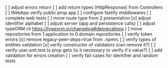 [ ] adjust errors return
[ ] add return types (HttpResponse) from Controllers
[ ] WebApp verify public prop app
[ ] configure fastify middlewares
[ ] complete web tests
[ ] move route type from 2.presentation
[x] adjust identifier alphabet
[ ] adjust server (app and persistence calls)
[ ] adjust typeORM cli https://typeorm.io/changelog#deprecations
[ ] move repositories from 1.application to 0.domain repositories
[ ] verify token errors
[x] remove legacy-peer-deps=true from .npmrc
[ ] verify types of entities validation
[x] verify constructor of validators (can remove it?)
[ ] verify user.unit.test.ts prop gets (is it necessary to verify it's value?)
[ ] add validation for errors creation
[ ] verify fail cases for identifier and random tests

